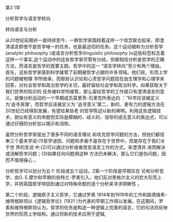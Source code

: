第3 1早

分析哲学与语言学转向

转向语言与分析

从20世纪前期并一直持续至今，一群哲学家围绕着这样一个信念联合起来，即澄清语言即使不是哲学唯一的任务，也是最迫切的任务。这个运动被称为分析哲学(analytic  philosophy )或语言分析哲学(linguistic  philosophy  )o这些标签标志着这样一个事实,这个运动中的这些哲学家尽管有分歧，但都相信分析是哲学的正确方法，而语言是哲学的首要主题。哲学中的这一 “语言学转向”至少有两个理由。首先，这些哲学家感到科学接管了前期被哲学占据的许多领域。他们说，形而上学的问题被物理 学所继承，而那些认识论和心灵哲学问题现在由生理学和心理学来回答，对社会哲学和政治哲学的关切，最好留给社会学和政治科学。如果获取关于我们世界的知识的 任务被科学所接管，那么留给哲学的工作就只有澄清语言的意义。就像分析运动的一个早期成员莫里茨-石里克所表达的 ：“科学应该被定义为’追寻真理’，而哲学应该被定义为 ’追寻意义'第二，新的、更有力的逻辑方法在 20世纪已经得到发展，有望给某些老 的哲学陈述以新的阐明。利用这些逻辑技术，貌似有意义的命题但实际是模糊的、歧义的、误导的或无意义的表达式，可以通过仔细的分析加以揭示和消除。

虽然分析哲学家提出了很多不同的语言理论 和攻克哲学问题的方法，但他们都信奉三个基本学说:(1)哲学谜团、问题和矛盾不是存在于世界中，而是存在于我们关于世 界的言说 中;(2)可以通过分析或者改变语言工作的方式，来澄清并 进而解决或消解哲学问题；(3)如果任何问题用这种 方法仍未解决，那么它们是伪问题，因而不值得操心 。

分析哲学可以划分为五个 阶段或五个运动。2第一个阶段是早期实在 论和分析哲学，由G. E.摩尔和早期的伯特兰-罗素引入。他们反对黑格尔主义的宏大形而上学，并把英国哲学带回到通过对特殊命题的逐个分析来寻求明晰性 。

第二个阶段，逻辑原子主义哲学，它通过罗素 1914年到1919年的工作和路德维希-维特根斯坦以《逻辑哲学论》(1921 )为代表的早期工作得以发展。在这期间，罗素和维特根斯坦认为，哲学的任务是构造一种逻辑上完善的语言，它的句法将反映世界的形而上学结构。通过将新的技术应用于逻辑,